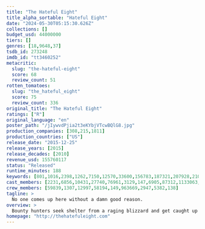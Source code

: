 ```yaml
---
title: "The Hateful Eight"
title_alpha_sortable: "Hateful Eight"
date: "2024-05-30T05:15:30.626Z"
collections: []
budget_usd: 44000000
tiers: []
genres: [18,9648,37]
tsdb_id: 273248
imdb_id: "tt3460252"
metacritic:
  slug: "the-hateful-eight"
  score: 68
  review_count: 51
rotten_tomatoes:
  slug: "the_hateful_eight"
  score: 75
  review_count: 336
original_title: "The Hateful Eight"
ratings: ["R"]
original_language: "en"
poster_path: "/jIywvdPjia2t3eKYbjVTcwBQlG8.jpg"
production_companies: [308,215,1811]
production_countries: ["US"]
release_date: "2015-12-25"
release_years: [2015]
release_decades: [2010]
revenue_usd: 155760117
status: "Released"
runtime_minutes: 188
keywords: [801,1016,2398,1262,7150,12570,33600,156783,187321,207928,210162]
cast_members: [2231,6856,10431,27740,76961,3129,147,6905,87312,1133063,20494,47859,1194944,38673,138]
crew_members: [59839,1307,12997,58194,149,963669,2947,5382,138]
tagline: >
  No one comes up here without a damn good reason.
overview: >
  Bounty hunters seek shelter from a raging blizzard and get caught up in a plot of betrayal and deception.
homepage: "http://thehatefuleight.com"
---
```


